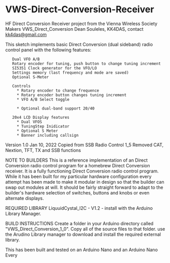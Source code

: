# VWS-Direct-Conversion-Receiver
HF Direct Conversion Receiver project from the Vienna Wireless Society Makers
 VWS_Direct_Conversion
   Dean Souleles, KK4DAS, contact kk4das@gmail.com
 
   This sketch implements basic Direct Conversion (dual sideband)  radio control panel with the following features:
     
       Dual VFO A/B
       Rotary encoder for tuning, push button to change tuning increment
       SI5351 Clock generator for the VFO/LO
       Settings memory (last frequency and mode are saved)
       Optional S-Meter

       Controls
         * Rotary encoder to change frequence
         * Rotary encoder button changes tuning increment
         * VFO A/B Select toggle

         * Optional dual-band support 20/40

       20x4 LCD Display features
         * Dual VFOS
         * TuningStep Inidicator
         * Optional S Meter
         * Banner including callsign

   Version 1.0
   Jan 10, 2022
       Copied from SSB Radio Control 1_5
       Removed CAT, Nextion, TFT, TX and SSB functions

   NOTE TO BUILDERS
   This is a reference implementation of an Direct Conversion radio control program for a homebrew Direct Conversion receiver.
   It is a fully functioning Direct Conversion radio control program. While it has been built for my particular hardware
   configuration every attempt has been made to make it modular in design so that the builder can swap out
   modules at will.  It should be fairly straight forward to adapt to the builder's hardware selection
   of switches, buttons and knobs or even alternate displays.
   
   REQUIRED LIBRARY
   LiquuidCystal_I2C - V1.2 - install with the Arduino Library Manager.
 
   BUILD INSTRUCTIONS
   Create a folder in your Arduino directory called "VWS_Direct_Conversion_1_0".  Copy all of the source files to that folder. 
   use the Arudino Library manager to download and install the required external library.
   
   This has been built and tested on an Arduino Nano and an Arduino Nano Every
